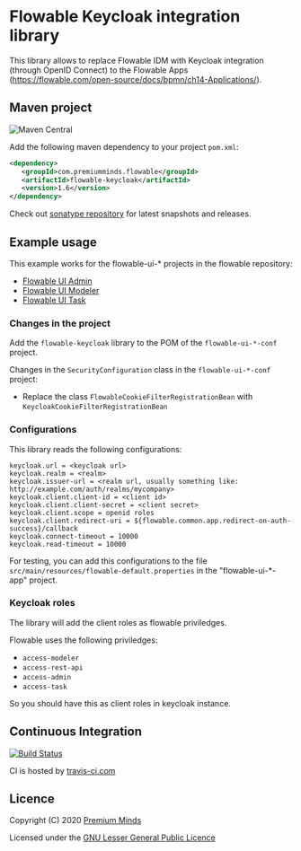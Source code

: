 # Flowable Keycloak integration library

This library allows to replace Flowable IDM with Keycloak integration (through OpenID Connect) to the 
Flowable Apps (https://flowable.com/open-source/docs/bpmn/ch14-Applications/).

## Maven project
![Maven Central](https://img.shields.io/maven-central/v/com.premiumminds.flowable/flowable-keycloak)

Add the following maven dependency to your project `pom.xml`:

```xml
<dependency>
   <groupId>com.premiumminds.flowable</groupId>
   <artifactId>flowable-keycloak</artifactId>
   <version>1.6</version>
</dependency>
```
Check out [sonatype repository](https://oss.sonatype.org/index.html#nexus-search;quick~flowable-keycloak) for latest snapshots and releases.

## Example usage

This example works for the flowable-ui-* projects in the flowable repository:

* [Flowable UI Admin](https://github.com/flowable/flowable-engine/tree/master/modules/flowable-ui-admin)
* [Flowable UI Modeler](https://github.com/flowable/flowable-engine/tree/master/modules/flowable-ui-modeler)
* [Flowable UI Task](https://github.com/flowable/flowable-engine/tree/master/modules/flowable-ui-task)

### Changes in the project

Add the `flowable-keycloak` library to the POM of the `flowable-ui-*-conf` project.

Changes in the `SecurityConfiguration` class in the `flowable-ui-*-conf` project:

* Replace the class `FlowableCookieFilterRegistrationBean` with `KeycloakCookieFilterRegistrationBean`

### Configurations

This library reads the following configurations:

```
keycloak.url = <keycloak url>
keycloak.realm = <realm>
keycloak.issuer-url = <realm url, usually something like: http://example.com/auth/realms/mycompany>
keycloak.client.client-id = <client id>
keycloak.client.client-secret = <client secret>
keycloak.client.scope = openid roles
keycloak.client.redirect-uri = ${flowable.common.app.redirect-on-auth-success}/callback 
keycloak.connect-timeout = 10000
keycloak.read-timeout = 10000
```

For testing, you can add this configurations to the file 
`src/main/resources/flowable-default.properties` in the "flowable-ui-*-app" project.

### Keycloak roles

The library will add the client roles as flowable priviledges.

Flowable uses the following priviledges:

* `access-modeler`
* `access-rest-api`
* `access-admin`
* `access-task`

So you should have this as client roles in keycloak instance.

## Continuous Integration

[![Build Status](https://travis-ci.com/premium-minds/flowable-keycloak.png?branch=master)](https://travis-ci.com/github/premium-minds/flowable-keycloak)

CI is hosted by [travis-ci.com](https://travis-ci.com/)

## Licence

Copyright (C) 2020 [Premium Minds](https://www.premium-minds.com/)

Licensed under the [GNU Lesser General Public Licence](https://www.gnu.org/licenses/lgpl.html)
